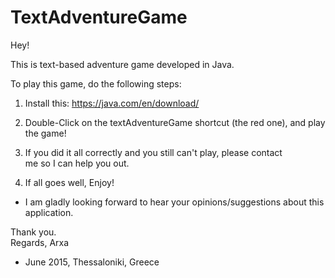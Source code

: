 # TextAdventureGame
Hey!

This is text-based adventure game developed in Java.

To play this game, do the following steps:

1. Install this:  https://java.com/en/download/

3. Double-Click on the textAdventureGame shortcut (the red one), and play the game!

2. If you did it all correctly and you still can't play, please contact 	
   me so I can help you out.

3. If all goes well, Enjoy! 

- I am gladly looking forward to hear your opinions/suggestions about this application.

Thank you.<br/>
Regards, Arxa

- June 2015, Thessaloniki, Greece
